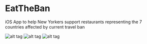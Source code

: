 # EatTheBan
iOS App to help New Yorkers support restaurants representing the 7 countries affected by current travel ban


![alt tag](http://i.imgur.com/UcgIhTW.png)
![alt tag](http://i.imgur.com/JSASAG0.png)
![alt tag](http://i.imgur.com/E1gpIQ2.png)


